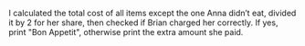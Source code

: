 I calculated the total cost of all items except the one Anna didn’t eat, divided it by 2 for her share, 
then checked if Brian charged her correctly. If yes, print "Bon Appetit", otherwise print the extra amount she paid.